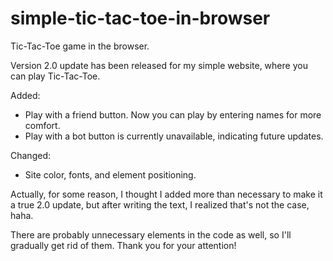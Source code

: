 # simple-tic-tac-toe-in-browser
Tic-Tac-Toe game in the browser.

Version 2.0 update has been released for my simple website, where you can play Tic-Tac-Toe.

Added:
+ Play with a friend button. Now you can play by entering names for more comfort.
+ Play with a bot button is currently unavailable, indicating future updates.

Changed:
+ Site color, fonts, and element positioning.

Actually, for some reason, I thought I added more than necessary to make it a true 2.0 update, but after writing the text, I realized that's not the case, haha.

There are probably unnecessary elements in the code as well, so I'll gradually get rid of them. Thank you for your attention!

